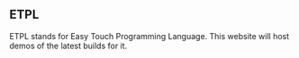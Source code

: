 ## ETPL

ETPL stands for Easy Touch Programming Language.
This website will host demos of the latest builds for it.
